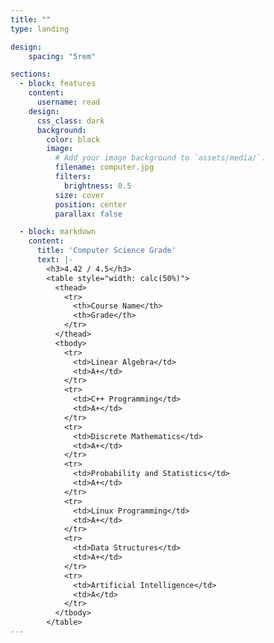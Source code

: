 ```yaml
---
title: ""
type: landing

design:
    spacing: "5rem"

sections:
  - block: features
    content:
      username: read
    design:
      css_class: dark
      background: 
        color: black
        image:
          # Add your image background to `assets/media/`.
          filename: computer.jpg
          filters:
            brightness: 0.5
          size: cover
          position: center
          parallax: false

  - block: markdown
    content:
      title: 'Computer Science Grade'
      text: |-
        <h3>4.42 / 4.5</h3>
        <table style="width: calc(50%)">
          <thead>
            <tr>
              <th>Course Name</th>
              <th>Grade</th>
            </tr>
          </thead>
          <tbody>
            <tr>
              <td>Linear Algebra</td>
              <td>A+</td>
            </tr>
            <tr>
              <td>C++ Programming</td>
              <td>A+</td>
            </tr>
            <tr>
              <td>Discrete Mathematics</td>
              <td>A+</td>
            </tr>
            <tr>
              <td>Probability and Statistics</td>
              <td>A+</td>
            </tr>
            <tr>
              <td>Linux Programming</td>
              <td>A+</td>
            </tr>
            <tr>
              <td>Data Structures</td>
              <td>A+</td>
            </tr>
            <tr>
              <td>Artificial Intelligence</td>
              <td>A</td>
            </tr>
          </tbody>
        </table>
---
```

